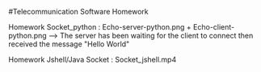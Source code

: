 #Telecommunication Software Homework

Homework Socket_python : 
Echo-server-python.png + Echo-client-python.png --> The server has been waiting for the client to connect then received the message "Hello World"

Homework Jshell/Java Socket : Socket_jshell.mp4
